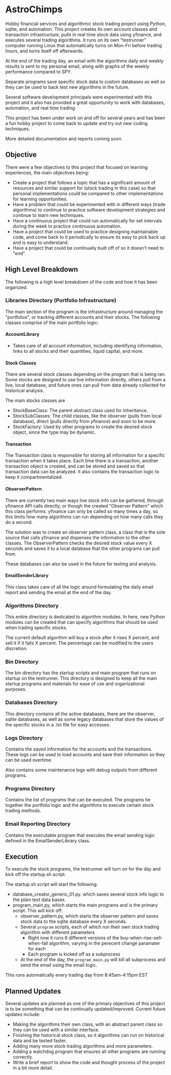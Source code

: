 # AstroChimps
Hobby financial services and algorithmic stock trading project using Python, sqlite, and automation. This project creates its own account classes and transaction infrastructure, pulls in real time stock data using yfinance, and executes several trading algorithms. It runs on its own "testrunner" computer running Linux that automatically turns on Mon-Fri before trading hours, and turns itself off afterwards.

At the end of the trading day, an email with the algorithms daily and weekly results is sent to my personal email, along with graphs of the weekly performance compared to SPY.

Separate programs save specific stock data to custom databases as well so they can be used to back test new algorithms in the future.

Several software development principals were experimented with this project and it also has provided a great opportunity to work with databases, automation, and real time trading.

This project has been under work on and off for several years and has been a fun hobby project to come back to update and try out new coding techniques.

More detailed documentation and reports coming soon.

## Objective
There were a few objectives to this project that focused on learning experiences, the main objectives being:
- Create a project that follows a topic that has a significant amount of resources and similar support for (stock trading in this case) so that personal implementations could be compared to other implementations for learning opportunities.
- Have a problem that could be experimented with in different ways (trade algorithms) to continue to practice software development strategies and continue to learn new techniques. 
- Have a continuous project that could run automatically for set intervals during the week to practice continuous automation.
- Have a project that could be used to practice designing maintainable code, and come back to it periodically to ensure its easy to pick back up and is easy to understand.
- Have a project that could be continually built off of so it doesn't need to "end".


## High Level Breakdown
The following is a high level breakdown of the code and how it has been organized.

### Libraries Directory (Portfolio Infrastructure)
The main section of the program is the infrastructure around managing the "portfolios", or tracking different accounts and their stocks. The following classes comprise of the main portfolio logic:

#### AccountLibrary
- Takes care of all account information, including identifying information, links to all stocks and their quantities, liquid capital, and more.

#### Stock Classes
There are several stock classes depending on the program that is being ran. Some stocks are designed to use live information directly, others pull from a live, local database, and future ones can pull from data already collected for historical analysis.

The main stocks classes are
- StockBaseClass: The parent abstract class used for inheritance.
- StockSubClasses: The child classes, like the observer (pulls from local database), direct (pulls directly from yfinance) and soon to be more.
- StockFactory: Used by other programs to create the desired stock object, since the type may be dynamic.

#### Transaction
The Transaction class is responsible for storing all information for a specific transaction when it takes place. Each time there is a transaction, another transaction object is created, and can be stored and saved so that transaction data can be analyzed. It also contains the transaction logic to keep it compartmentalized.

#### ObserverPattern
There are currently two main ways live stock info can be gathered, through yfinance API calls directly, or though the created "Observer Pattern" which this class performs. yfinance can only be called so many times a day, so this limits how many algorithms can run depending on how many calls they do a second.

The solution was to create an observer pattern class, a class that is the sole source that calls yfinance and dispenses the information to the other classes. The ObserverPattern checks the desired stock value every X seconds and saves it to a local database that the other programs can pull from.

These databases can also be used in the future for testing and analysis.

#### EmailSenderLibrary
This class takes care of all the logic around formulating the daily email report and sending the email at the end of the day.

### Algorithms Directory
This entire directory is dedicated to algorithm modules. In here, new Python modules can be created that can specify algorithms that should be used when trading specific stocks. 

The current default algorithm will buy a stock after it rises X percent, and sell it if it falls X percent. The percentage can be modified to the users discretion.

### Bin Directory
The bin directory has the startup scripts and main program that runs on startup on the testrunner. This directory is designed to keep all the main startup programs and materials for ease of use and organizational purposes.  

### Databases Directory
This directory contains all the active databases, there are the observer, sqlite databases, as well as some legacy databases that store the values of the specific stocks in a .txt file for easy accesses.

### Logs Directory
Contains the saved information for the accounts and the transactions. These logs can be used to load accounts and save their information so they can be used overtime.

Also contains some maintenance logs with debug outputs from different programs.

### Programs Directory
Contains the list of programs that can be executed. The programs tie together the portfolio logic and the algorithms to execute certain stock trading methods.

### Email Reporting Directory
Contains the executable program that executes the email sending logic defined in the EmailSenderLibrary class.

## Execution
To execute the stock programs, the testrunner will turn on for the day and kick off the startup.sh script.

The startup.sh script will start the following:
- database_creator_generic_01.py. which saves several stock info logic to the plain text data bases.
- program_main.py, which starts the main programs and is the primary script. This will kick off:
     - observer_pattern.py, which starts the observer pattern and saves stock data to the sqlite database every X seconds.
     - Several `program` scripts, each of which run their own stock trading algorithm with different parameters
       - Right now it runs 6 different versions of the buy-when-rise-sell-when-fall algorithm, varying in the perecent change paramater for each
       - Each program is kicked off as a subprocess
     -  At the end of the day, the `program_main.py` will kill all subprocess and send the email using the email logic.

This runs automatically every trading day from 8:45am-4:15pm EST

## Planned Updates
Several updates are planned as one of the primary objectives of this project is to be something that can be continually updated/improved. Current future updates include:
- Making the algorithms their own class, with an abstract parent class so they can be used with a similar interface.
- Finishing the historical stock class, so it algorithms can run on historical data and be tested faster.
- Adding many more stock trading algorithms and more parameters.
- Adding a watchdog program that ensures all other programs are running correctly.
- Write a brief report to show the code and thought process of the project in a bit more detail.

